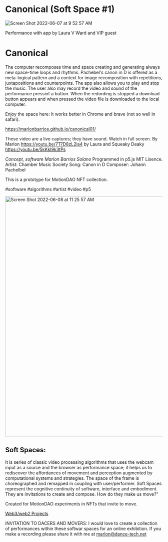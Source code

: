 # Canonical (Soft Space #1)
![Screen Shot 2022-06-07 at 9 52 57 AM](https://user-images.githubusercontent.com/90220317/172653577-22be66f2-0316-4c00-815f-b96a57509915.png)

Performance with app by Laura V Ward and VIP guest

# Canonical 
The computer recomposes time and space creating and generating always new space-time loops and rhythms. Pachebel's canon in D is offered 
as a meta-logical pattern and a context for image recomposition with repetitions, juxtapositions and counterpoints.
The app also allows you to play and stop the music. The user also may record the video and sound of the performance pressinf a button. When the redording is stopped a download button appears and when pressed the video file is downloaded to the local computer.

Enjoy the space here:
It works better in Chrome and brave (not so well in safari).

https://marlonbarrios.github.io/canonical01/

These video are a live captures; they have  sound. Watch in full screen.
By Marlon
https://youtu.be/7T7D8zL2ia4
by Laura and Squeaky Deaky
https://youtu.be/5kKkI9k3tPs

*Concept, software Marlon Barrios Solano*
Programmed in p5.js
MIT Lisence.
Artist: Chamber Music Society
Song: Canon in D
Composer: Johann Pachelbel

This is a prototype for MotionDAO NFT collection.

#software #algorithms #artist #video #p5

<img width="768" alt="Screen Shot 2022-06-08 at 11 25 57 AM" src="https://user-images.githubusercontent.com/90220317/172655809-80feee80-6f8d-4d82-b57c-34312657e26c.png">


## Soft Spaces:

It is series of classic video processing algorithms that uses the webcam input as a source and the browser as performance space; 
it helps us to rediscover the affordances of movement and perception augmented by computational systems and strategies. The space of
the frame is choreographed and remapped in coupling with user/performer. Soft Spaces represent the cognitive continuity of software, 
interface and embodiment. They are invitations to create and compose. How do they make us move?" 

Created for MotionDAO experiments in NFTs that invite to move.

[Web3/web2 Projects](https://marlonbarrios.github.io/web3-blockchain-dev// 'CODE REPOSITORY')

INVITATION TO DACERS AND MOVERS:
I would love to create a collection of performances within these softwar spaces for an online exhibition.
If you make a recording please share it with me at 
marlon@dance-tech.net
